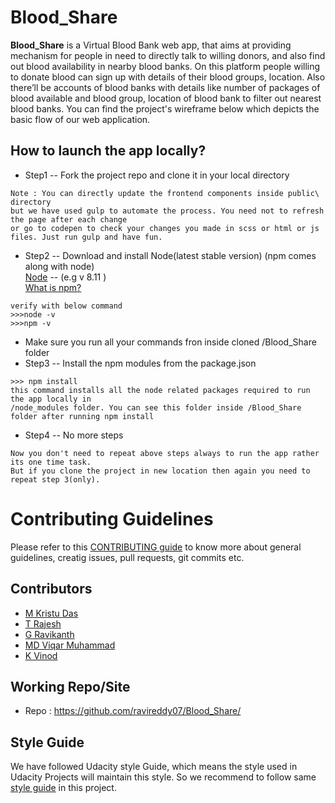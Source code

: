# Blood_Share

**Blood_Share** is a Virtual Blood Bank web app, that aims at providing mechanism for people in need to directly talk to willing donors, and also find out blood availability in nearby blood banks.
On this platform people willing to donate blood can sign up with details of their blood groups, location. Also there’ll be accounts of blood banks with details like number of packages of blood available and blood group, location of blood bank to filter out nearest blood banks.
You can find the project's wireframe below which depicts the basic flow of our web application.


## How to launch the app locally?
* Step1 -- Fork the project repo and clone it in your local directory
```
Note : You can directly update the frontend components inside public\ directory
but we have used gulp to automate the process. You need not to refresh the page after each change
or go to codepen to check your changes you made in scss or html or js files. Just run gulp and have fun.
```
* Step2 -- Download and install Node(latest stable version) (npm comes along with node)<br />
[Node](https://nodejs.org/en/) -- (e.g v 8.11 )
<br />[What is npm?](https://www.npmjs.com/)
```
verify with below command
>>>node -v
>>>npm -v
```
* Make sure you run all your commands fron inside cloned /Blood_Share folder
* Step3 -- Install the npm modules from the package.json
```
>>> npm install
this command installs all the node related packages required to run the app locally in
/node_modules folder. You can see this folder inside /Blood_Share folder after running npm install
```
* Step4 -- No more steps
```
Now you don't need to repeat above steps always to run the app rather its one time task.
But if you clone the project in new location then again you need to repeat step 3(only).

```


# Contributing Guidelines
Please refer to this [CONTRIBUTING guide](https://github.com/ravireddy07/Blood_Share/CONTRIBUTING.md) to know more about general guidelines, creatig issues, pull requests, git commits etc.

## Contributors
- [M Kristu Das](https://github.com/Kristudas)
- [T Rajesh](https://github.com/Bintu225)
- [G Ravikanth](https://github.com/ravireddy07)
- [MD Viqar Muhammad](https://github.com/)
- [K Vinod](https://github.com/)

## Working Repo/Site
- Repo : https://github.com/ravireddy07/Blood_Share/

## Style Guide
We have followed Udacity style Guide, which means the style used in Udacity Projects will maintain this style. So we recommend to follow same [style guide](https://udacity.github.io/frontend-nanodegree-styleguide/) in this project.
